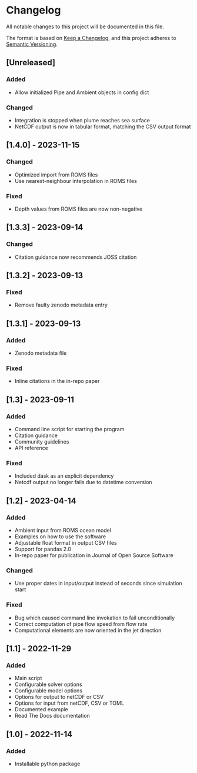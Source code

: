 # Changelog

All notable changes to this project will be documented in this file.

The format is based on [Keep a Changelog](https://keepachangelog.com/en/1.0.0/),
and this project adheres to [Semantic Versioning](https://semver.org/spec/v2.0.0.html).

## [Unreleased]
### Added
- Allow initialized Pipe and Ambient objects in config dict
### Changed
- Integration is stopped when plume reaches sea surface
- NetCDF output is now in tabular format, matching the CSV output format


## [1.4.0] - 2023-11-15
### Changed
- Optimized import from ROMS files
- Use nearest-neighbour interpolation in ROMS files
### Fixed
- Depth values from ROMS files are now non-negative

## [1.3.3] - 2023-09-14
### Changed
- Citation guidance now recommends JOSS citation


## [1.3.2] - 2023-09-13
### Fixed
- Remove faulty zenodo metadata entry


## [1.3.1] - 2023-09-13
### Added
- Zenodo metadata file
### Fixed
- Inline citations in the in-repo paper


## [1.3] - 2023-09-11
### Added
- Command line script for starting the program
- Citation guidance
- Community guidelines
- API reference

### Fixed
- Included dask as an explicit dependency
- Netcdf output no longer fails due to datetime conversion

## [1.2] - 2023-04-14
### Added
- Ambient input from ROMS ocean model
- Examples on how to use the software
- Adjustable float format in output CSV files
- Support for pandas 2.0
- In-repo paper for publication in Journal of Open Source Software

### Changed
- Use proper dates in input/output instead of seconds since simulation start

### Fixed
- Bug which caused command line invokation to fail unconditionally
- Correct computation of pipe flow speed from flow rate
- Computational elements are now oriented in the jet direction


## [1.1] - 2022-11-29
### Added
- Main script
- Configurable solver options
- Configurable model options
- Options for output to netCDF or CSV
- Options for input from netCDF, CSV or TOML
- Documented example
- Read The Docs documentation


## [1.0] - 2022-11-14
### Added
- Installable python package
